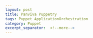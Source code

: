 ```yaml
---
layout: post
title: Panviva Puppetry
tags: Puppet ApplicationOrchestration 
category: Puppet
excerpt_separator:  <!--more-->
---
```

